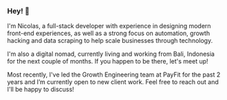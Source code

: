 ### Hey! 👋

I'm Nicolas, a full-stack developer with experience in designing modern front-end experiences, as well as a strong focus on automation, growth hacking and data scraping to help scale businesses through technology.

I'm also a digital nomad, currently living and working from Bali, Indonesia for the next couple of months. If you happen to be there, let's meet up!

Most recently, I've led the Growth Engineering team at PayFit for the past 2 years and I’m currently open to new client work. Feel free to reach out and I'll be happy to discuss!

<!--
**NSpehler/NSpehler** is a ✨ _special_ ✨ repository because its `README.md` (this file) appears on your GitHub profile.

Here are some ideas to get you started:

- 🔭 I’m currently working on ...
- 🌱 I’m currently learning ...
- 👯 I’m looking to collaborate on ...
- 🤔 I’m looking for help with ...
- 💬 Ask me about ...
- 📫 How to reach me: ...
- 😄 Pronouns: ...
- ⚡ Fun fact: ...
-->
